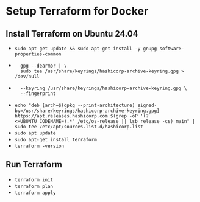 # Setup Terraform for Docker

## Install Terraform on Ubuntu 24.04
* `sudo apt-get update && sudo apt-get install -y gnupg software-properties-common`
* ```wget -O- https://apt.releases.hashicorp.com/gpg | \
    gpg --dearmor | \
    sudo tee /usr/share/keyrings/hashicorp-archive-keyring.gpg > /dev/null
* ```gpg --no-default-keyring \
    --keyring /usr/share/keyrings/hashicorp-archive-keyring.gpg \
    --fingerprint
* `echo "deb [arch=$(dpkg --print-architecture) signed-by=/usr/share/keyrings/hashicorp-archive-keyring.gpg] https://apt.releases.hashicorp.com $(grep -oP '(?<=UBUNTU_CODENAME=).*' /etc/os-release || lsb_release -cs) main" | sudo tee /etc/apt/sources.list.d/hashicorp.list`
* `sudo apt update`
* `sudo apt-get install terraform`
* `terraform -version`

## Run Terraform
* `terraform init`
* `terraform plan`
* `terraform apply`